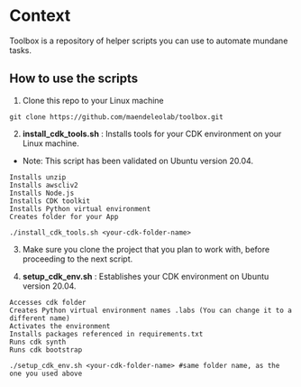 # Context
Toolbox is a repository of helper scripts you can use to automate mundane tasks.

## How to use the scripts
1) Clone this repo to your Linux machine
```
git clone https://github.com/maendeleolab/toolbox.git
```

2) **install_cdk_tools.sh** : Installs tools for your CDK environment on your Linux machine.

- Note: This script has been validated on Ubuntu version 20.04.

```
Installs unzip
Installs awscliv2
Installs Node.js
Installs CDK toolkit
Installs Python virtual environment
Creates folder for your App
```
```
./install_cdk_tools.sh <your-cdk-folder-name>
```
3) Make sure you clone the project that you plan to work with, before proceeding to the next script.

4) **setup_cdk_env.sh** : Establishes your CDK environment on Ubuntu version 20.04.

```
Accesses cdk folder 
Creates Python virtual environment names .labs (You can change it to a different name)
Activates the environment
Installs packages referenced in requirements.txt
Runs cdk synth
Runs cdk bootstrap
```
```
./setup_cdk_env.sh <your-cdk-folder-name> #same folder name, as the one you used above
```
